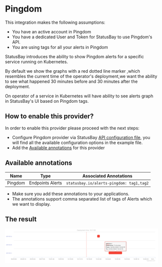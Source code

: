 # Pingdom
This integration makes the following assumptions: 

* You have an active account in Pingdom
* You have a dedicated User and Token for StatusBay to use Pingdom's API.
* You are using tags for all your alerts in Pingdom
  
StatusBay introduces the ability to show Pingdom alerts for a specific service running on Kubernetes. 

By default we show the graphs with a red dotted line marker ,which resembles the current time of the operator's deployment,we want the ability to see what happened 30 minutes before and 30 minutes after the deployment.  

On operator of a service in Kubernetes will have ability to see alerts graph in StatusBay's UI based on Pingdom tags.


## How to enable this provider?

In order to enable this provider please proceed with the next steps:

* Configure Pingdom provider via StatusBay [API configuration file](../../../examples/configuration/api.yaml#L25), you will find all the available configuration options in the example file.
* Add the [Available annotations](#available-annotations) for this provider

## Available annotations
| Name | Type | Associated Annotations | 
| ---- | ---- | ---------------------- | 
| Pingdom | Endpoints Alerts | `statusbay.io/alerts-pingdom: tag1,tag2` |

* Make sure you add these annotations to your applications.
* The annotations support comma separated list of tags of Alerts which we want to display. 

## The result
![Alerts](../../../ui/client/src/components/IntergationModals/AlertsIntegrationModal/alerts.png)